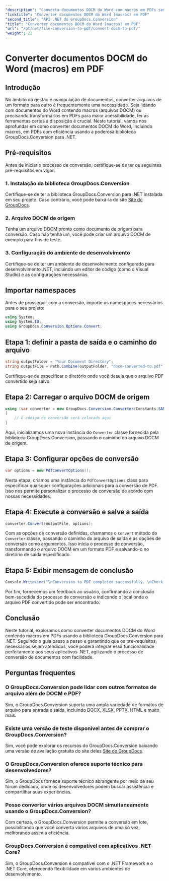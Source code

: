 ```yaml
---
"description": "Converta documentos DOCM do Word com macros em PDFs sem esforço usando o GroupDocs.Conversion para .NET. Simplifique seu processo de gerenciamento de documentos."
"linktitle": "Converter documentos DOCM do Word (macros) em PDF"
"second_title": "API .NET do GroupDocs.Conversion"
"title": "Converter documentos DOCM do Word (macros) em PDF"
"url": "/pt/net/file-conversion-to-pdf/convert-docm-to-pdf/"
"weight": 22
---
```


# Converter documentos DOCM do Word (macros) em PDF

## Introdução
No âmbito da gestão e manipulação de documentos, converter arquivos de um formato para outro é frequentemente uma necessidade. Seja lidando com documentos do Word contendo macros (arquivos DOCM) ou precisando transformá-los em PDFs para maior acessibilidade, ter as ferramentas certas à disposição é crucial. Neste tutorial, vamos nos aprofundar em como converter documentos DOCM do Word, incluindo macros, em PDFs com eficiência usando a poderosa biblioteca GroupDocs.Conversion para .NET.
## Pré-requisitos
Antes de iniciar o processo de conversão, certifique-se de ter os seguintes pré-requisitos em vigor:
### 1. Instalação da biblioteca GroupDocs.Conversion
Certifique-se de ter a biblioteca GroupDocs.Conversion para .NET instalada em seu projeto. Caso contrário, você pode baixá-la do site [Site do GroupDocs](https://releases.groupdocs.com/conversion/net/).
### 2. Arquivo DOCM de origem
Tenha um arquivo DOCM pronto como documento de origem para conversão. Caso não tenha um, você pode criar um arquivo DOCM de exemplo para fins de teste.
### 3. Configuração do ambiente de desenvolvimento
Certifique-se de ter um ambiente de desenvolvimento configurado para desenvolvimento .NET, incluindo um editor de código (como o Visual Studio) e as configurações necessárias.

## Importar namespaces
Antes de prosseguir com a conversão, importe os namespaces necessários para o seu projeto:
```csharp
using System;
using System.IO;
using GroupDocs.Conversion.Options.Convert;
```
## Etapa 1: definir a pasta de saída e o caminho do arquivo
```csharp
string outputFolder = "Your Document Directory";
string outputFile = Path.Combine(outputFolder, "docm-converted-to.pdf");
```
Certifique-se de especificar o diretório onde você deseja que o arquivo PDF convertido seja salvo.
## Etapa 2: Carregar o arquivo DOCM de origem
```csharp
using (var converter = new GroupDocs.Conversion.Converter(Constants.SAMPLE_DOCM))
{
    // O código de conversão será colocado aqui
}
```
Aqui, inicializamos uma nova instância do `Converter` classe fornecida pela biblioteca GroupDocs.Conversion, passando o caminho do arquivo DOCM de origem.
## Etapa 3: Configurar opções de conversão
```csharp
var options = new PdfConvertOptions();
```
Nesta etapa, criamos uma instância do `PdfConvertOptions` class para especificar quaisquer configurações adicionais para a conversão de PDF. Isso nos permite personalizar o processo de conversão de acordo com nossas necessidades.
## Etapa 4: Execute a conversão e salve a saída
```csharp
converter.Convert(outputFile, options);
```
Com as opções de conversão definidas, chamamos o `Convert` método do `Converter` classe, passando o caminho do arquivo de saída e as opções de conversão como argumentos. Isso inicia o processo de conversão, transformando o arquivo DOCM em um formato PDF e salvando-o no diretório de saída especificado.
## Etapa 5: Exibir mensagem de conclusão
```csharp
Console.WriteLine("\nConversion to PDF completed successfully. \nCheck output in {0}", outputFolder);
```
Por fim, fornecemos um feedback ao usuário, confirmando a conclusão bem-sucedida do processo de conversão e indicando o local onde o arquivo PDF convertido pode ser encontrado.

## Conclusão
Neste tutorial, exploramos como converter documentos DOCM do Word contendo macros em PDFs usando a biblioteca GroupDocs.Conversion para .NET. Seguindo o guia passo a passo e garantindo que os pré-requisitos necessários sejam atendidos, você poderá integrar essa funcionalidade perfeitamente aos seus aplicativos .NET, agilizando o processo de conversão de documentos com facilidade.
## Perguntas frequentes
### O GroupDocs.Conversion pode lidar com outros formatos de arquivo além de DOCM e PDF?
Sim, o GroupDocs.Conversion suporta uma ampla variedade de formatos de arquivo para entrada e saída, incluindo DOCX, XLSX, PPTX, HTML e muito mais.
### Existe uma versão de teste disponível antes de comprar o GroupDocs.Conversion?
Sim, você pode explorar os recursos do GroupDocs.Conversion baixando uma versão de avaliação gratuita do site deles [Site do GroupDocs](https://releases.groupdocs.com/).
### O GroupDocs.Conversion oferece suporte técnico para desenvolvedores?
Sim, o GroupDocs fornece suporte técnico abrangente por meio de seu fórum dedicado, onde os desenvolvedores podem buscar assistência e compartilhar suas experiências.
### Posso converter vários arquivos DOCM simultaneamente usando o GroupDocs.Conversion?
Com certeza, o GroupDocs.Conversion permite a conversão em lote, possibilitando que você converta vários arquivos de uma só vez, melhorando assim a eficiência.
### GroupDocs.Conversion é compatível com aplicativos .NET Core?
Sim, o GroupDocs.Conversion é compatível com o .NET Framework e o .NET Core, oferecendo flexibilidade em vários ambientes de desenvolvimento.